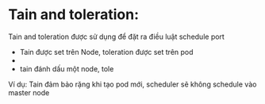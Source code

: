 # Tain and toleration:

Tain and toleration được sử dụng để đặt ra điều luật schedule port
* Tain được set trên Node, toleration được set trên pod
*
* tain đánh dấu một node, tole


Ví dụ: Tain đảm bảo rặng khi tạo pod mới, scheduler sẽ không schedule vào master node
